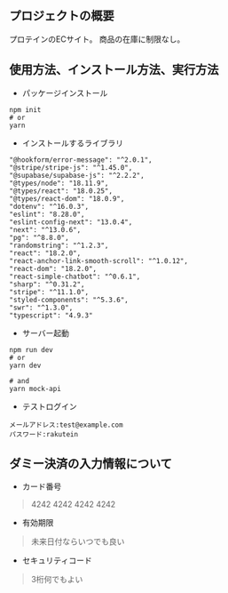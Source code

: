 ## プロジェクトの概要
プロテインのECサイト。
商品の在庫に制限なし。


## 使用方法、インストール方法、実行方法
- パッケージインストール
```
npm init
# or
yarn
```

- インストールするライブラリ
```
"@hookform/error-message": "^2.0.1",
"@stripe/stripe-js": "^1.45.0",
"@supabase/supabase-js": "^2.2.2",
"@types/node": "18.11.9",
"@types/react": "18.0.25",
"@types/react-dom": "18.0.9",
"dotenv": "^16.0.3",
"eslint": "8.28.0",
"eslint-config-next": "13.0.4",
"next": "^13.0.6",
"pg": "^8.8.0",
"randomstring": "^1.2.3",
"react": "18.2.0",
"react-anchor-link-smooth-scroll": "^1.0.12",
"react-dom": "18.2.0",
"react-simple-chatbot": "^0.6.1",
"sharp": "^0.31.2",
"stripe": "^11.1.0",
"styled-components": "^5.3.6",
"swr": "^1.3.0",
"typescript": "4.9.3"
```

- サーバー起動
```
npm run dev
# or
yarn dev
```

```
# and
yarn mock-api
```

- テストログイン
```
メールアドレス:test@example.com
パスワード:rakutein
```

## ダミー決済の入力情報について
- カード番号
> 4242 4242 4242 4242
- 有効期限
> 未来日付ならいつでも良い
- セキュリティコード
> 3桁何でもよい
